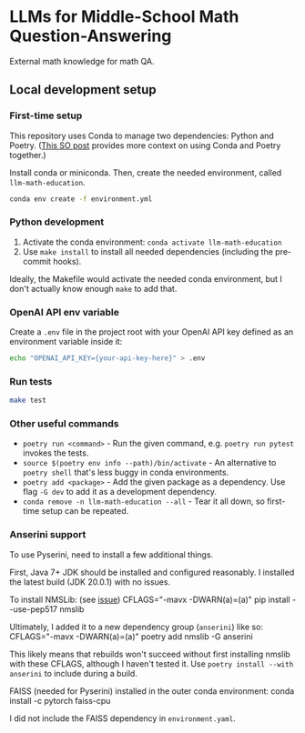 # LLMs for Middle-School Math Question-Answering

External math knowledge for math QA.

## Local development setup

### First-time setup

This repository uses Conda to manage two dependencies: Python and Poetry. ([This SO post](https://stackoverflow.com/a/71110028) provides more context on using Conda and Poetry together.)

Install conda or miniconda. Then, create the needed environment, called `llm-math-education`.

```bash
conda env create -f environment.yml
```

### Python development

1. Activate the conda environment: `conda activate llm-math-education`
2. Use `make install` to install all needed dependencies (including the pre-commit hooks).

Ideally, the Makefile would activate the needed conda environment, but I don't actually know enough `make` to add that.

### OpenAI API env variable

Create a `.env` file in the project root with your OpenAI API key defined as an environment variable inside it:

```bash
echo "OPENAI_API_KEY={your-api-key-here}" > .env
```

### Run tests

```bash
make test
```

### Other useful commands

 - `poetry run <command>` - Run the given command, e.g. `poetry run pytest` invokes the tests.
 - `source $(poetry env info --path)/bin/activate` - An alternative to `poetry shell` that's less buggy in conda environments.
 - `poetry add <package>` - Add the given package as a dependency. Use flag `-G dev` to add it as a development dependency.
 - `conda remove -n llm-math-education --all` - Tear it all down, so first-time setup can be repeated.

### Anserini support

To use Pyserini, need to install a few additional things.

First, Java 7+ JDK should be installed and configured reasonably. I installed the latest build (JDK 20.0.1) with no issues.

To install NMSLib: (see [issue](https://github.com/nmslib/nmslib/issues/476))
    CFLAGS="-mavx -DWARN(a)=(a)" pip install --use-pep517 nmslib

Ultimately, I added it to a new dependency group (`anserini`) like so:
    CFLAGS="-mavx -DWARN(a)=(a)" poetry add nmslib -G anserini

This likely means that rebuilds won't succeed without first installing nmslib with these CFLAGS, although I haven't tested it. Use `poetry install --with anserini` to include during a build.

FAISS (needed for Pyserini) installed in the outer conda environment:
    conda install -c pytorch faiss-cpu

I did not include the FAISS dependency in `environment.yaml`.
